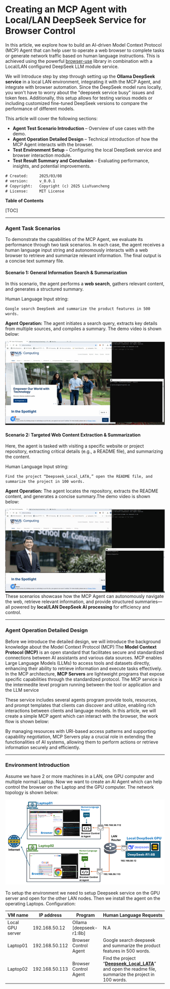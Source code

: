 # Creating an MCP Agent with Local/LAN DeepSeek Service for Browser Control

In this article, we explore how to build an AI-driven Model Context Protocol (MCP) Agent that can help user to operate a web browser to complete tasks or generate network traffic based on human language instructions. This is achieved using the powerful [browser-use](https://github.com/browser-use/browser-use) library in combination with a Local/LAN configured DeepSeek LLM module service.

We will Introduce step by step through setting up the **Ollama DeepSeek service** in a local LAN environment, integrating it with the MCP Agent, and integrate with browser automation. Since the DeepSeek model runs locally, you won't have to worry about the "deepseek service busy" issues and token fees. Additionally, this setup allows for testing various models or including customized fine-tuned DeepSeek versions to compare the performance of different models.

This article will cover the following sections:

- **Agent Test Scenario Introduction** – Overview of use cases with the demo.
- **Agent Operation Detailed Design** – Technical introduction of how the MCP Agent interacts with the browser.
- **Test Environment Setup** – Configuring the local DeepSeek service and browser interaction module.
- **Test Result Summary and Conclusion** – Evaluating performance, insights, and potential improvements.

```
# Created:     2025/03/08
# version:     v_0.0.1
# Copyright:   Copyright (c) 2025 LiuYuancheng
# License:     MIT License
```

**Table of Contents**

[TOC]

------

### Agent Task Scenarios

To demonstrate the capabilities of the MCP Agent, we evaluate its performance through two task scenarios. In each case, the agent receives a human language input string and autonomously interacts with a web browser to retrieve and summarize relevant information. The final output is a concise text summary file.

#### Scenario 1: General Information Search & Summarization

In this scenario, the agent performs a **web search**, gathers relevant content, and generates a structured summary.

Human Language Input string:

```
Google search DeepSeek and summarize the product features in 500 words. 
```

**Agent Operation:** The agent initiates a search query, extracts key details from multiple sources, and compiles a summary. The demo video is shown below:

![](img/s_01.gif)



#### Scenario 2: Targeted Web Content Extraction & Summarization

Here, the agent is tasked with visiting a specific website or project repository, extracting critical details (e.g., a README file), and summarizing the content.

Human Language Input string:

```
Find the project “Deepseek_Local_LATA,” open the README file, and summarize the project in 100 words.
```

**Agent Operation:** The agent locates the repository, extracts the README content, and generates a concise summary.The demo video is shown below:

![](img/s_02.gif)These scenarios showcase how the MCP Agent can autonomously navigate the web, retrieve relevant information, and provide structured summaries—all powered by **local/LAN DeepSeek AI processing** for efficiency and control.



------

### Agent Operation Detailed Design

Before we introduce the detailed design, we will introduce the background knowledge about the Model Context Protocol (MCP):The **Model Context Protocol (MCP)** is an open standard that facilitates secure and standardized connections between AI assistants and various data sources. MCP enables Large Language Models (LLMs) to access tools and datasets directly, enhancing their ability to retrieve information and execute tasks effectively. In the MCP architecture, **MCP Servers** are lightweight programs that expose specific capabilities through the standardized protocol. The MCP service is the imtermedite level program running between the tool or application and the LLM service 

These service includes several agents program provide tools, resources, and prompt templates that clients can discover and utilize, enabling rich interactions between clients and language models. In this article, we will create a simple MCP agent which can interact with the browser, the work flow is shown below:







By managing resources with URI-based access patterns and supporting capability negotiation, MCP Servers play a crucial role in extending the functionalities of AI systems, allowing them to perform actions or retrieve information securely and efficiently. 













------



### Environment Introduction

Assume we have 2 or more machines in a LAN, one GPU computer and multiple normal Laptop. Now we want to create an AI Agent which can help control the browser on the Laptop and the GPU computer. The network topology is shown below:

![](img/s_03.png)

To setup the environment we need to setup Deepseek service on the GPU server and open for the other LAN nodes. Then we install the agent on the operating Laptops. Configuration:

| VM name          | IP address     | Program                 | Human Language Requests                                      |
| ---------------- | -------------- | ----------------------- | ------------------------------------------------------------ |
| Local GPU server | 192.168.50.12  | Ollama [deepseek-r1:8b] | N.A                                                          |
| Laptop01         | 192.168.50.112 | Browser Control Agent   | Google search deepseek and summarize the product features in 500 words. |
| Laptop02         | 192.168.50.113 | Browser Control Agent   | Find the project “**[Deepseek_Local_LATA](https://github.com/LiuYuancheng/Deepseek_Local_LATA)**” and open the readme file, summarize the project in 100 words. |







